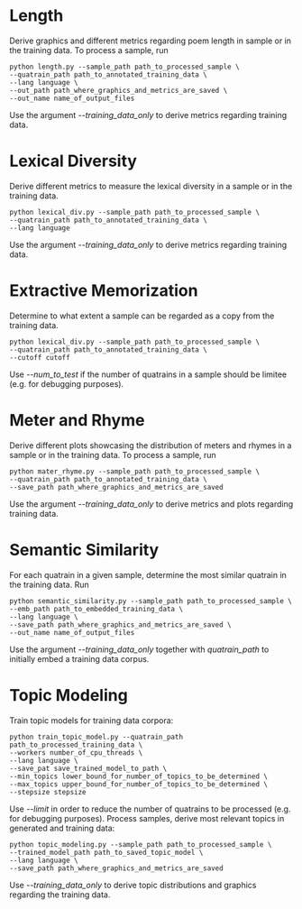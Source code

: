 # Length
Derive graphics and different metrics regarding poem length in sample or in the training data. To process a sample, run
```
python length.py --sample_path path_to_processed_sample \
--quatrain_path path_to_annotated_training_data \
--lang language \
--out_path path_where_graphics_and_metrics_are_saved \
--out_name name_of_output_files
```
Use the argument *--training_data_only* to derive metrics regarding training data.

# Lexical Diversity
Derive different metrics to measure the lexical diversity in a sample or in the training data.
```
python lexical_div.py --sample_path path_to_processed_sample \
--quatrain_path path_to_annotated_training_data \
--lang language
```
Use the argument *--training_data_only* to derive metrics regarding training data.

# Extractive Memorization
Determine to what extent a sample can be regarded as a copy from the training data. 
```
python lexical_div.py --sample_path path_to_processed_sample \
--quatrain_path path_to_annotated_training_data \
--cutoff cutoff
```
Use *--num_to_test* if the number of quatrains in a sample should be limitee (e.g. for debugging purposes).

# Meter and Rhyme
Derive different plots showcasing the distribution of meters and rhymes in a sample or in the training data. To process a sample, run
```
python mater_rhyme.py --sample_path path_to_processed_sample \
--quatrain_path path_to_annotated_training_data \
--save_path path_where_graphics_and_metrics_are_saved
```
Use the argument *--training_data_only* to derive metrics and plots regarding training data.

# Semantic Similarity
For each quatrain in a given sample, determine the most similar quatrain in the training data. Run
```
python semantic_similarity.py --sample_path path_to_processed_sample \
--emb_path path_to_embedded_training_data \
--lang language \
--save_path path_where_graphics_and_metrics_are_saved \
--out_name name_of_output_files
```
Use the argument *--training_data_only* together with *quatrain_path* to initially embed a training data corpus.

# Topic Modeling

Train topic models for training data corpora:
```
python train_topic_model.py --quatrain_path path_to_processed_training_data \
--workers number_of_cpu_threads \
--lang language \
--save_pat save_trained_model_to_path \
--min_topics lower_bound_for_number_of_topics_to_be_determined \
--max_topics upper_bound_for_number_of_topics_to_be_determined \
--stepsize stepsize
```
Use *--limit* in order to reduce the number of quatrains to be processed (e.g. for debugging purposes).
Process samples, derive most relevant topics in generated and training data:
```
python topic_modeling.py --sample_path path_to_processed_sample \
--trained_model_path path_to_saved_topic_model \
--lang language \
--save_path path_where_graphics_and_metrics_are_saved
```
Use *--training_data_only* to derive topic distributions and graphics regarding the training data.

